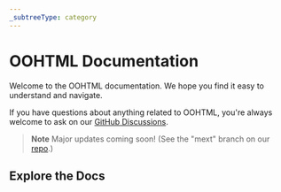 ```yaml
---
_subtreeType: category
---
```

# OOHTML Documentation

Welcome to the OOHTML documentation. We hope you find it easy to understand and navigate.

If you have questions about anything related to OOHTML, you're always welcome to ask on our [GitHub Discussions](https://github.com/webqit/oohtml/discussions).

> **Note**
> Major updates coming soon! (See the "mext" branch on our [repo](https://github.com/webqit/oohtml).)

## Explore the Docs